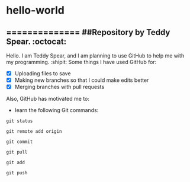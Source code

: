 # hello-world
==============
##Repository by Teddy Spear. :octocat:
------------------------------
Hello. I am Teddy Spear, and I am planning to use GitHub to help me with my programming. :shipit:
Some things I have used GitHub for:
  - [x] Uploading files to save
  - [x] Making new branches so that I could make edits better
  - [x] Merging branches with pull requests

Also, GitHub has motivated me to:
  * learn the following Git commands:
  ```
  git status
  
  git remote add origin
  
  git commit
  
  git pull
  
  git add 
  
  git push
  ```
